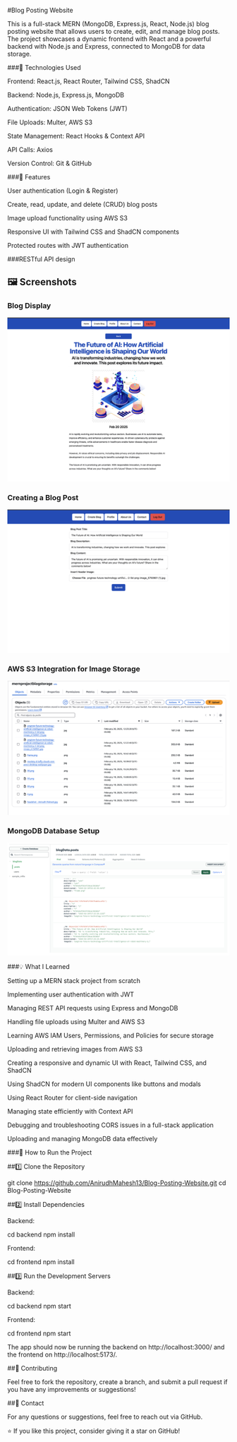 #Blog Posting Website

This is a full-stack MERN (MongoDB, Express.js, React, Node.js) blog posting website that allows users to create, edit, and manage blog posts. The project showcases a dynamic frontend with React and a powerful backend with Node.js and Express, connected to MongoDB for data storage.

###🚀 Technologies Used

Frontend: React.js, React Router, Tailwind CSS, ShadCN

Backend: Node.js, Express.js, MongoDB

Authentication: JSON Web Tokens (JWT)

File Uploads: Multer, AWS S3

State Management: React Hooks & Context API

API Calls: Axios

Version Control: Git & GitHub

###📌 Features

User authentication (Login & Register)

Create, read, update, and delete (CRUD) blog posts

Image upload functionality using AWS S3

Responsive UI with Tailwind CSS and ShadCN components

Protected routes with JWT authentication

###RESTful API design

## 🖼 Screenshots

### Blog Display
![Blog Page](assets/Blog.png)

### Creating a Blog Post
![Creating a Blog](assets/CreatingBlog.png)

### AWS S3 Integration for Image Storage
![AWS S3](assets/awsS3.png)

### MongoDB Database Setup
![MongoDB](assets/mongodb.png)


###💡 What I Learned

Setting up a MERN stack project from scratch

Implementing user authentication with JWT

Managing REST API requests using Express and MongoDB

Handling file uploads using Multer and AWS S3

Learning AWS IAM Users, Permissions, and Policies for secure storage

Uploading and retrieving images from AWS S3

Creating a responsive and dynamic UI with React, Tailwind CSS, and ShadCN

Using ShadCN for modern UI components like buttons and modals

Using React Router for client-side navigation

Managing state efficiently with Context API

Debugging and troubleshooting CORS issues in a full-stack application

Uploading and managing MongoDB data effectively

###📜 How to Run the Project

##1️⃣ Clone the Repository

git clone https://github.com/AnirudhMahesh13/Blog-Posting-Website.git
cd Blog-Posting-Website

##2️⃣ Install Dependencies

Backend:

cd backend
npm install

Frontend:

cd frontend
npm install

##3️⃣ Run the Development Servers

Backend:

cd backend
npm start

Frontend:

cd frontend
npm start

The app should now be running the backend on http://localhost:3000/ and the frontend on http://localhost:5173/.

##🔗 Contributing

Feel free to fork the repository, create a branch, and submit a pull request if you have any improvements or suggestions!

##📧 Contact

For any questions or suggestions, feel free to reach out via GitHub.

⭐ If you like this project, consider giving it a star on GitHub!

